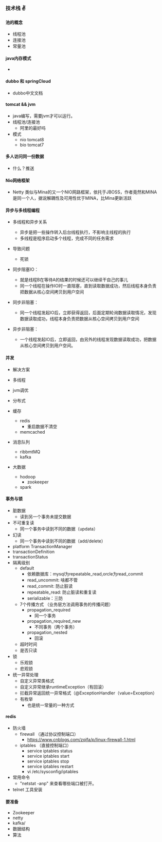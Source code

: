 ### 技术栈 :v:

#### 池的概念

* 线程池
* 连接池
* 常量池

#### java内存模式

* 

#### dubbo 和 springCloud

* dubbo中文文档

#### tomcat && jvm

- java编写，需要jvm才可以运行。
- 线程池/连接池
  * 阿里的最好吗
- 模式
  * nio 	tomcat8
  * bio   tomcat7

#### 多人访问同一份数据

* 什么？推送

#### Nio网络框架

* Netty 类似与Mina的又一个NIO网路框架，依托于JBOSS，作者竟然和MINA是同一个人，据说解耦性及可用性优于MINA，比Mina更新活跃 

#### 异步与多线程编程 

* 多线程和异步关系
  * 异步是把一些操作转入后台线程执行，不影响主线程的执行
  * 多线程是程序启动多个线程，完成不同的任务需求 
* 导致问题
  * 死锁

* 同步阻塞IO：

  - 就是线程B在等待A的结果的时候还可以继续干自己的事儿
  - 同一个线程在操作IO时一直阻塞，直到读取数据成功，然后线程本身负责把数据从核心空间拷贝到用户空间

* 同步非阻塞：
  * 同一个线程发起IO后，立即获得返回，后面定期轮询数据读取情况，发现数据读取成功，线程本身负责把数据从核心空间拷贝到用户空间

* 异步非阻塞：
  * 一个线程发起IO后，立即返回，由另外的线程发现数据读取成功，把数据从核心空间拷贝到用户空间。

#### 并发

* 解决方案

* 多线程
* jvm调优
* 分布式
* 缓存

  * redis
    * 重启数据不清空
  * memcached
* 消息队列

  * ribbmtMQ 
  * kafka
* 大数据

  * hodoop
    * zookeeper
  * spark

#### 事务与锁

* 脏数据
  * 读到另一个事务未提交数据
* 不可重复读
  * 同一个事务中读到不同的数据（updata）
* 幻读
  * 同一个事务中读到不同的数据（add/delete）
* platform TransactionManager
* transactionDefinition
* transactionStatus
* 隔离级别
  * default
    * 依赖数据库：mysql为repeatable_read,orcle为read_commit
    * read_uncommit: 啥都不管
    * read_commit: 防止脏读
    * repeatable_read: 防止脏读和重复读
    * serializable：三防
  * 7个传播方式 （业务层方法调用事务的传播问题）
    * propagation_required
      * 同一个事务
    * propagation_required_new
      * 不同事务（两个事务）
    * propagation_nested
      * 回滚
  * 超时时间
  * 是否只读
* 锁
  * 乐观锁
  * 悲观锁
* 统一异常处理
  * 自定义异常类格式
  * 自定义异常继承runtimeException（有回滚）
  * 拦截异常返回统一异常格式（@ExceptionHandler（value=Exception）
  * 有枚举
    * 也是统一常量的一种方式

#### redis

* 防火墙
  * firewall （通过协议控制端口）
    * https://www.cnblogs.com/zqifa/p/linux-firewall-1.html
  * iptables  （直接控制端口）
    * service iptables status
    * service iptables start
    * service iptables stop
    * service iptables restart
    *  vi /etc/sysconfig/iptables
* 常用命令
  * "netstat -anp" 来查看哪些端口被打开。 
* telnet 工具安装

#### 要准备

* Zookeeper
* netty
* kafka/
* 数据结构
* 算法 

























